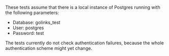 These tests assume that there is a local instance of Postgres running with the following parameters:
- Database: golinks_test
- User: postgres
- Password: test

The tests currently do not check authentication failures, because the whole authentication scheme might yet change.
